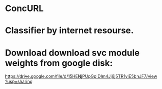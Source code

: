 # ConcURL
# Classifier by internet resourse.
# Download download svc module weights from google disk:
  https://drive.google.com/file/d/15HENjPUpGpIDIm4Jj6j5TR1yIE5bnJF7/view?usp=sharing
